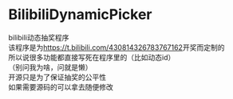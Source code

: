 # BilibiliDynamicPicker  
bilibili动态抽奖程序  
该程序是为<https://t.bilibili.com/430814326783767162>开奖而定制的  
所以说很多功能都直接写死在程序里的（比如动态id）  
（别问我为啥，问就是懒）  
开源只是为了保证抽奖的公平性  
如果需要源码的可以拿去随便修改  
